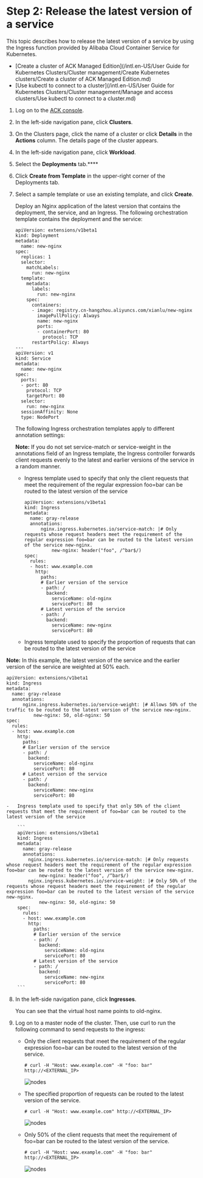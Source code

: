 # Step 2: Release the latest version of a service

This topic describes how to release the latest version of a service by using the Ingress function provided by Alibaba Cloud Container Service for Kubernetes.

-   [Create a cluster of ACK Managed Edition](/intl.en-US/User Guide for Kubernetes Clusters/Cluster management/Create Kubernetes clusters/Create a cluster of ACK Managed Edition.md)
-   [Use kubectl to connect to a cluster](/intl.en-US/User Guide for Kubernetes Clusters/Cluster management/Manage and access clusters/Use kubectl to connect to a cluster.md)

1.  Log on to the [ACK console](https://cs.console.aliyun.com).

2.  In the left-side navigation pane, click **Clusters**.

3.  On the Clusters page, click the name of a cluster or click **Details** in the **Actions** column. The details page of the cluster appears.

4.  In the left-side navigation pane, click **Workload**.

5.  Select the **Deployments** tab.****

6.  Click **Create from Template** in the upper-right corner of the Deployments tab.

7.  Select a sample template or use an existing template, and click **Create**.

    Deploy an Nginx application of the latest version that contains the deployment, the service, and an Ingress. The following orchestration template contains the deployment and the service:

    ```
    apiVersion: extensions/v1beta1
    kind: Deployment
    metadata:
      name: new-nginx
    spec:
      replicas: 1
      selector:
        matchLabels:
          run: new-nginx
      template:
        metadata:
          labels:
            run: new-nginx
        spec:
          containers:
          - image: registry.cn-hangzhou.aliyuncs.com/xianlu/new-nginx
            imagePullPolicy: Always
            name: new-nginx
            ports:
            - containerPort: 80
              protocol: TCP
          restartPolicy: Always
    ---
    apiVersion: v1
    kind: Service
    metadata:
      name: new-nginx
    spec:
      ports:
      - port: 80
        protocol: TCP
        targetPort: 80
      selector:
        run: new-nginx
      sessionAffinity: None
      type: NodePort
    ```

    The following Ingress orchestration templates apply to different annotation settings:

    **Note:** If you do not set service-match or service-weight in the annotations field of an Ingress template, the Ingress controller forwards client requests evenly to the latest and earlier versions of the service in a random manner.

    -   Ingress template used to specify that only the client requests that meet the requirement of the regular expression foo=bar can be routed to the latest version of the service

        ```
        apiVersion: extensions/v1beta1
        kind: Ingress
        metadata:
          name: gray-release
          annotations:
              nginx.ingress.kubernetes.io/service-match: |# Only requests whose request headers meet the requirement of the regular expression foo=bar can be routed to the latest version of the service new-nginx.
                  new-nginx: header("foo", /^bar$/)
        spec:
          rules:
          - host: www.example.com
            http:
              paths:
              # Earlier version of the service
              - path: /
                backend:
                  serviceName: old-nginx
                  servicePort: 80
              # Latest version of the service
              - path: /
                backend:
                  serviceName: new-nginx
                  servicePort: 80
        ```

    -   Ingress template used to specify the proportion of requests that can be routed to the latest version of the service

**Note:** In this example, the latest version of the service and the earlier version of the service are weighted at 50% each.

```
apiVersion: extensions/v1beta1
kind: Ingress
metadata:
  name: gray-release
  annotations:
      nginx.ingress.kubernetes.io/service-weight: |# Allows 50% of the traffic to be routed to the latest version of the service new-nginx.
          new-nginx: 50, old-nginx: 50
spec:
  rules:
  - host: www.example.com
    http:
      paths:
      # Earlier version of the service
      - path: /
        backend:
          serviceName: old-nginx
          servicePort: 80
      # Latest version of the service
      - path: /
        backend:
          serviceName: new-nginx
          servicePort: 80
```

    -   Ingress template used to specify that only 50% of the client requests that meet the requirement of foo=bar can be routed to the latest version of the service

        ```
        apiVersion: extensions/v1beta1
        kind: Ingress
        metadata:
          name: gray-release
          annotations:
            nginx.ingress.kubernetes.io/service-match: |# Only requests whose request headers meet the requirement of the regular expression foo=bar can be routed to the latest version of the service new-nginx.
                new-nginx: header("foo", /^bar$/)
            nginx.ingress.kubernetes.io/service-weight: |# Only 50% of the requests whose request headers meet the requirement of the regular expression foo=bar can be routed to the latest version of the service new-nginx.
                new-nginx: 50, old-nginx: 50
        spec:
          rules:
          - host: www.example.com
            http:
              paths:
              # Earlier version of the service
              - path: /
                backend:
                  serviceName: old-nginx
                  servicePort: 80
              # Latest version of the service
              - path: /
                backend:
                  serviceName: new-nginx
                  servicePort: 80
        ```

8.  In the left-side navigation pane, click **Ingresses**.

    You can see that the virtual host name points to old-nginx.

9.  Log on to a master node of the cluster. Then, use curl to run the following command to send requests to the ingress:

    -   Only the client requests that meet the requirement of the regular expression foo=bar can be routed to the latest version of the service.

        ```
        # curl -H "Host: www.example.com" -H "foo: bar" http://<EXTERNAL_IP> 
        ```

        ![nodes](https://static-aliyun-doc.oss-cn-hangzhou.aliyuncs.com/assets/img/en-US/0555359951/p31016.png)

    -   The specified proportion of requests can be routed to the latest version of the service.

        ```
        # curl -H "Host: www.example.com" http://<EXTERNAL_IP> 
        ```

        ![nodes](https://static-aliyun-doc.oss-cn-hangzhou.aliyuncs.com/assets/img/en-US/0555359951/p31017.png)

    -   Only 50% of the client requests that meet the requirement of foo=bar can be routed to the latest version of the service.

        ```
        # curl -H "Host: www.example.com" -H "foo: bar" http://<EXTERNAL_IP> 
        ```

        ![nodes](https://static-aliyun-doc.oss-cn-hangzhou.aliyuncs.com/assets/img/en-US/0555359951/p31018.png)


